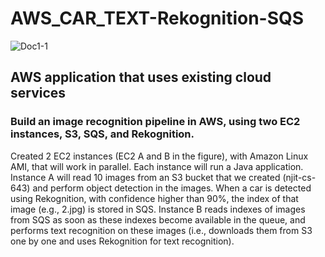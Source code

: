 # AWS_CAR_TEXT-Rekognition-SQS

![Doc1-1](https://user-images.githubusercontent.com/30629037/96203084-f9df3800-0f2e-11eb-8076-f5d3ed5e92cd.jpg)

## AWS application that uses existing cloud services

### Build an image recognition pipeline in AWS, using two EC2 instances, S3, SQS, and Rekognition.
 
 Created 2 EC2 instances (EC2 A and B in the figure), with Amazon Linux AMI, that will work in parallel. 
 Each instance will run a Java application. 
 Instance A will read 10 images from an S3 bucket that we created (njit-cs-643) and perform object detection in the images. 
 When a car is detected using Rekognition, with confidence higher than 90%, the index of that image (e.g., 2.jpg) is stored in SQS. 
 Instance B reads indexes of images from SQS as soon as these indexes become available in the queue, and performs text recognition on these images (i.e., downloads them from S3 one by one and uses Rekognition for text recognition).
